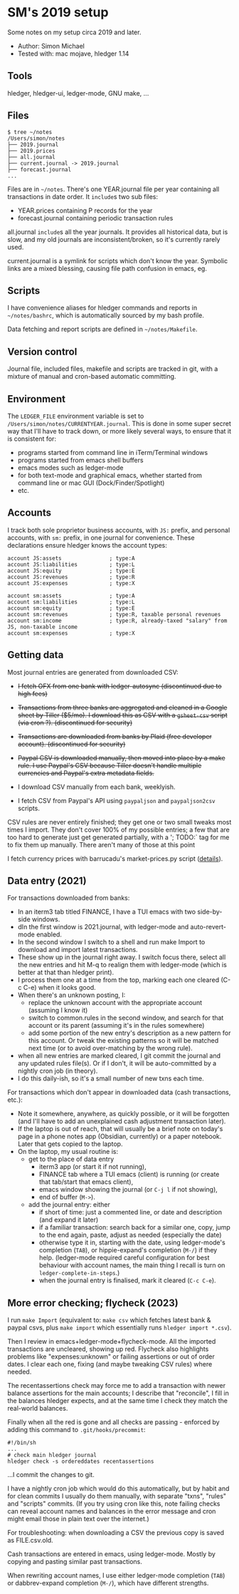 # SM's 2019 setup

<div class=pagetoc>

<!-- toc -->
</div>

Some notes on my setup circa 2019 and later.

- Author:       Simon Michael
- Tested with:  mac mojave, hledger 1.14

## Tools

hledger, hledger-ui, ledger-mode, GNU make, ...

## Files

```
$ tree ~/notes
/Users/simon/notes
├── 2019.journal
├── 2019.prices
├── all.journal
├── current.journal -> 2019.journal
├── forecast.journal
...
```

Files are in `~/notes`.
There's one YEAR.journal file per year containing all transactions in date order.
It `include`s two sub files:

- YEAR.prices containing P records for the year
- forecast.journal containing periodic transaction rules

all.journal `include`s all the year journals.
It provides all historical data, but is slow, and my old journals are inconsistent/broken, so it's currently rarely used.

current.journal is a symlink for scripts which don't know the year.
Symbolic links are a mixed blessing, causing file path confusion in emacs, eg.

## Scripts

I have convenience aliases for hledger commands and reports in `~/notes/bashrc`,
which is automatically sourced by my bash profile.

Data fetching and report scripts are defined in `~/notes/Makefile`.

## Version control

Journal file, included files, makefile and scripts are tracked in git,
with a mixture of manual and cron-based automatic committing.

## Environment

The `LEDGER_FILE` environment variable is set to `/Users/simon/notes/CURRENTYEAR.journal`.
This is done in some super secret way that I'll have to track down, or more likely several ways,
to ensure that it is consistent for:

- programs started from command line in iTerm/Terminal windows
- programs started from emacs shell buffers
- emacs modes such as ledger-mode
- for both text-mode and graphical emacs, whether started from command line or mac GUI (Dock/Finder/Spotlight)
- etc.

## Accounts

I track both sole proprietor business accounts, with `JS:` prefix,
and personal accounts, with `sm:` prefix, in one journal for convenience.
These declarations ensure hledger knows the account types:

```journal
account JS:assets               ; type:A
account JS:liabilities          ; type:L
account JS:equity               ; type:E
account JS:revenues             ; type:R
account JS:expenses             ; type:X

account sm:assets               ; type:A
account sm:liabilities          ; type:L
account sm:equity               ; type:E
account sm:revenues             ; type:R, taxable personal revenues
account sm:income               ; type:R, already-taxed "salary" from JS, non-taxable income
account sm:expenses             ; type:X
```

## Getting data

Most journal entries are generated from downloaded CSV:

- ~~I fetch OFX from one bank with ledger-autosync (discontinued due to high fees)~~

- ~~Transactions from three banks are aggregated and cleaned in a Google sheet by Tiller ($5/mo).
  I download this as CSV with a `gsheet-csv` script (via cron ?). (discontinued for security)~~

- ~~Transactions are downloaded from banks by Plaid (free developer account). (discontinued for security)~~

- ~~Paypal CSV is downloaded manually, then moved into place by a make rule.
  I use Paypal's CSV because Tiller doesn't handle multiple currencies and Paypal's extra metadata fields.~~

- I download CSV manually from each bank, weeklyish.

- I fetch CSV from Paypal's API using `paypaljson` and `paypaljson2csv` scripts.

CSV rules are never entirely finished; they get one or two small tweaks most
times I import.  They don't cover 100% of my possible entries; a few
that are too hard to generate just get generated partially, with a ';
TODO:` tag for me to fix them up manually. There aren't many of those
at this point

I fetch currency prices with barrucadu's market-prices.py script
([details](https://gist.github.com/simonmichael/9ca4d74b30567dcc3b93763ffe88abf9)).

## Data entry (2021)

For transactions downloaded from banks:

- In an iterm3 tab titled FINANCE, I have a TUI emacs with two side-by-side windows.
- dIn the first window is 2021.journal, with ledger-mode and auto-revert-mode enabled.
- In the second window I switch to a shell and run make Import to download and import latest transactions.
- These show up in the journal right away. I switch focus there, select all the new entries and hit M-q to realign them with ledger-mode (which is better at that than hledger print).
- I process them one at a time from the top, marking each one cleared (C-c C-e) when it looks good.
- When there's an unknown posting, I:
  - replace the unknown account with the appropriate account (assuming I know it)
  - switch to common.rules in the second window, and search for that account or its parent (assuming it's in the rules somewhere)
  - add some portion of the new entry's description as a new pattern for this account. Or tweak the existing patterns so it will be matched next time (or to avoid over-matching by the wrong rule).
- when all new entries are marked cleared, I git commit the journal and any updated rules file(s). Or if I don't, it will be auto-committed by a nightly cron job (in theory).
- I do this daily-ish, so it's a small number of new txns each time.

For transactions which don't appear in downloaded data (cash transactions, etc.):

- Note it somewhere, anywhere, as quickly possible, or it will be forgotten
  (and I'll have to add an unexplained cash adjustment transaction later).
- If the laptop is out of reach, that will usually be a brief note on
  today's page in a phone notes app (Obsidian, currently) or a paper notebook.
  Later that gets copied to the laptop.
- On the laptop, my usual routine is:
  - get to the place of data entry
    - iterm3 app (or start it if not running),
    - FINANCE tab where a TUI emacs (client) is running (or create that tab/start that emacs client),
    - emacs window showing the journal (or `C-j l` if not showing),
    - end of buffer (`M->`).
  - add the journal entry: either
    - if short of time: just a commented line, or date and description (and expand it later)
    - if a familiar transaction: search back for a similar one, copy, jump to the end again, paste, adjust as needed (especially the date)
    - otherwise type it in, starting with the date, using ledger-mode's completion (`TAB`),
      or hippie-expand's completion (`M-/`) if they help.
      (ledger-mode required careful configuration for best behaviour with account names,
      the main thing I recall is turn on `ledger-complete-in-steps`.)
    - when the journal entry is finalised, mark it cleared (`C-c C-e`).

## More error checking; flycheck (2023)

I run `make Import` (equivalent to: `make csv` which fetches latest bank & paypal csvs, plus `make import` which essentially runs `hledger import *.csv`).

Then I review in emacs+ledger-mode+flycheck-mode. All the imported transactions are uncleared, showing up red. Flycheck also highlights problems like "expenses:unknown" or failing assertions or out of order dates. I clear each one, fixing (and maybe tweaking CSV rules) where needed.

The recentassertions check may force me to add a transaction with newer balance assertions for the main accounts; I describe that "reconcile", I fill in the balances hledger expects, and at the same time I check they match the real-world balances.

Finally when all the red is gone and all checks are passing - enforced by adding this command to `.git/hooks/precommit`:
```
#!/bin/sh
...
# check main hledger journal
hledger check -s ordereddates recentassertions
```
...I commit the changes to git.

I have a nightly cron job which would do this automatically,
but by habit and for clean commits I usually do them manually, with separate "txns", "rules" and "scripts" commits.
(If you try using cron like this, note failing checks can reveal account names and balances in the error message and cron might email those in plain text over the internet.)

For troubleshooting: when downloading a CSV the previous copy is saved as FILE.csv.old.

Cash transactions are entered in emacs, using ledger-mode.
Mostly by copying and pasting similar past transactions.

When rewriting account names, I use either
ledger-mode completion (`TAB`) or dabbrev-expand completion (`M-/`),
which have different strengths.
